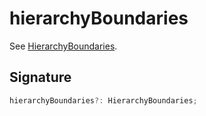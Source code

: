 
# hierarchyBoundaries

See [HierarchyBoundaries](docs/api-markdown-documenter/hierarchyboundaries-typealias)<!-- -->.

## Signature

```typescript
hierarchyBoundaries?: HierarchyBoundaries;
```
